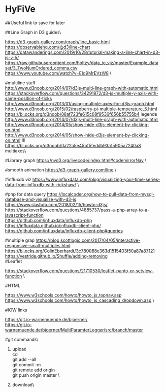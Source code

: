 # HyFiVe

##Useful link to save for later

##Line Graph in D3 guides\

https://d3-graph-gallery.com/graph/line_basic.html \
https://observablehq.com/@d3/line-chart \
https://datawanderings.com/2019/10/28/tutorial-making-a-line-chart-in-d3-js-v-5/ \
https://raw.githubusercontent.com/holtzy/data_to_viz/master/Example_dataset/3_TwoNumOrdered_comma.csv \
https://www.youtube.com/watch?v=EId9MrEVzW8 \

#multiline stuff \
http://www.d3noob.org/2014/07/d3js-multi-line-graph-with-automatic.html \
https://stackoverflow.com/questions/34291972/d3-js-multiple-y-axis-with-same-position-of-ticks \
http://www.d3noob.org/2013/01/using-multiple-axes-for-d3js-graph.html \
http://www.d3noob.org/2015/02/raspberry-pi-multiple-temperature_5.html \
https://bl.ocks.org/d3noob/08af723fe615c08f9536f656b55755b4  legende\
http://www.d3noob.org/2014/07/d3js-multi-line-graph-with-automatic.html \
http://www.d3noob.org/2014/05/show-hide-d3js-element-by-clicking-on.html \
http://www.d3noob.org/2014/05/show-hide-d3js-element-by-clicking-on.html!!!! \
https://bl.ocks.org/d3noob/0a22a5e45bf5feddb93a15905a7240a8	multiaxes\

#Library graph
https://nvd3.org/livecode/index.html#codemirrorNav \

#smooth animation
https://d3-graph-gallery.com/line \

#influxdb viz 
https://www.influxdata.com/blog/visualizing-your-time-series-data-from-influxdb-with-rickshaw/ \

#php for data query
https://localcoder.org/how-to-pull-data-from-mysql-database-and-visualize-with-d3-js \
https://www.slashdb.com/2018/02/15/howto-d3js/ \
https://stackoverflow.com/questions/4885737/pass-a-php-array-to-a-javascript-function \
https://github.com/influxdata/influxdb-php \
https://influxdata.github.io/influxdb-client-php/ \
https://github.com/influxdata/influxdb-client-php#queries



#multiple grap 
https://blog.scottlogic.com/2017/04/05/interactive-responsive-small-multiples.html \
https://bl.ocks.org/ColinEberhardt/3c780088c363d1515403f50a87a87121 \
https://vestride.github.io/Shuffle/adding-removing \
#Leaflet

https://stackoverflow.com/questions/21710530/leaflet-panto-or-setview-function \

#HTML

https://www.w3schools.com/howto/howto_js_topnav.asp \
https://www.w3schools.com/howto/howto_js_cascading_dropdown.asp \


#IOW links

https://git.io-warnemuende.de/bjoerner/ \
https://git.io-warnemuende.de/bjoerner/MultiParamterLogger/src/branch/master

#git commands\


1. upload\
cd \
git add --all\
git commit -m \
git remote add origin <remote repository URL> \
git push origin master \

2. download\
